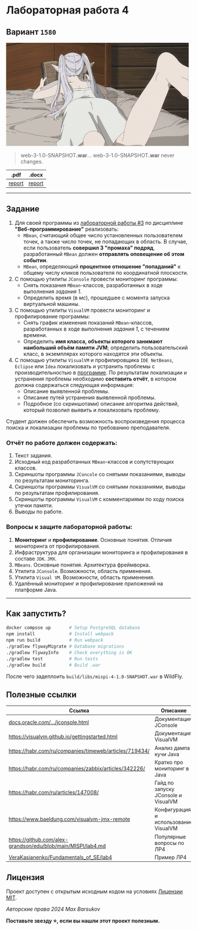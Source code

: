 # Лабораторная работа 4

## Вариант `1580`

<img alt="anime" src="./.resources/anime.gif" height="281">

> web-3-1.0-SNAPSHOT<b>.war</b>... web-3-1.0-SNAPSHOT<b>.war</b> never changes.

|.pdf|.docx|
|-|-|
| [report](./docs/report.pdf) | [report](./docs/report.docx) |

---

## Задание

1. Для своей программы из [лабораторной работы #3](https://se.ifmo.ru/courses/web#lab3) по дисциплине __"Веб-программирование"__ реализовать:
   - `MBean`, считающий общее число установленных пользователем точек, а также число точек, не попадающих в область. В случае, если пользователь **совершил 3 "промаха" подряд**, разработанный `MBean` должен **отправлять оповещение об этом событии**.
   - `MBean`, определяющий **процентное отношение "попаданий"** к общему числу кликов пользователя по координатной плоскости.
2. С помощью утилиты `JConsole` провести мониторинг программы:
   - Снять показания `MBean`-классов, разработанных в ходе выполнения *задания 1*.
   - Определить время (в *мс*), прошедшее с момента запуска виртуальной машины.
3. С помощью утилиты `VisualVM` провести мониторинг и профилирование программы:
   - Снять график изменения показаний `MBean`-классов, разработанных в ходе выполнения *задания 1*, с течением времени.
   - Определить **имя класса, объекты которого занимают наибольший объём памяти JVM**; определить пользовательский класс, в экземплярах которого находятся эти объекты.
4. С помощью утилиты `VisualVM` и профилировщика `IDE NetBeans`, `Eclipse` или `Idea` локализовать и устранить проблемы с производительностью в [программе](https://se.ifmo.ru/documents/10180/189115/HttpUnit.tar.gz/7bf1032e-d16e-be85-c71b-dbe73c0178ba?t=1651168887037&download=true). По результатам локализации и устранения проблемы необходимо **составить отчёт**, в котором должна содержаться следующая информация:
   - Описание выявленной проблемы.
   - Описание путей устранения выявленной проблемы.
   - Подробное (со скриншотами) описание алгоритма действий, который позволил выявить и локализовать проблему.

Студент должен обеспечить возможность воспроизведения процесса поиска и локализации проблемы по требованию преподавателя.

### Отчёт по работе должен содержать:

1. Текст задания.
2. Исходный код разработанных `MBean`-классов и сопутствующих классов.
3. Скриншоты программы `JConcole` со снятыми показаниями, выводы по результатам мониторинга.
4. Скриншоты программы `VisualVM` со снятыми показаниями, выводы по результатам профилирования.
5. Скриншоты программы `VisualVM` с комментариями по ходу поиска утечки памяти.
6. Выводы по работе.

### Вопросы к защите лабораторной работы:

1. **Мониторинг** и **профилирование**. Основные понятия. Отличия мониторинга от профилирования.
2. Инфраструктура для организации мониторинга и профилирования в составе `JDK`. `JMX`.
3. `MBeans`. Основные понятия. Архитектура фреймворка.
4. Утилита `JConsole`. Возможности, область применения.
5. Утилита `Visual VM`. Возможности, область применения.
6. Удалённый мониторинг и профилирование приложений на платформе Java.

---

## Как запустить?

```bash
docker compose up       # Setup PostgreSQL database
npm install             # Install webpack
npm run build           # Run webpack
./gradlew flywayMigrate # Database migrations
./gradlew flywayInfo    # Check everything is OK
./gradlew test          # Run tests
./gradlew build         # Build .war
```

После чего задеплоить `build/libs/mispi-4-1.0-SNAPSHOT.war` в WildFly.

## Полезные ссылки

| Ссылка                                                                                                               | Описание                              |
|----------------------------------------------------------------------------------------------------------------------|---------------------------------------|
| [docs.oracle.com/.../jconsole.html](https://docs.oracle.com/javase/8/docs/technotes/guides/management/jconsole.html) | Документация JConsole                 |
| https://visualvm.github.io/gettingstarted.html                                                                       | Документация VisualVM                 |
| https://habr.com/ru/companies/timeweb/articles/719434/                                                               | Анализ дампа кучи Java                |
| https://habr.com/ru/companies/zabbix/articles/342226/                                                                | Кратко про мониторинг в Java          |
| https://habr.com/ru/articles/147008/                                                                                 | Гайд по запуску JConsole и VisualVM   |
| https://www.baeldung.com/visualvm-jmx-remote                                                                         | Конфигурация и использование VisualVM |
| https://github.com/alex-grandson/edu/blob/main/MISPI/lab4.md                                                         | Популярные вопросы по ЛР4             |
| [VeraKasianenko/Fundamentals_of_SE/lab4](https://github.com/VeraKasianenko/Fundamentals_of_SE/tree/main/lab4-part1)  | Пример ЛР4                            |

## Лицензия <a name="license"></a>

Проект доступен с открытым исходным кодом на условиях [Лицензии MIT](https://opensource.org/license/mit/).

*Авторские права 2024 Max Barsukov*

**Поставьте звезду :star:, если вы нашли этот проект полезным.**
